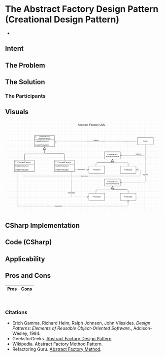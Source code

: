 # The Abstract Factory Design Pattern (Creational Design Pattern)
- 

## Intent



## The Problem


## The Solution


### The Participants


## Visuals
![Factory Pattern](assets/AbstractFactoryPattern.png)

## CSharp Implementation


## Code (CSharp)


## Applicability
 

## Pros and Cons
| Pros | Cons |
--- | ---


<br />

### Citations
- Erich Gamma, Richard Helm, Ralph Johnson, John Vlissides. *Design Patterns: Elements of Reusable Object-Oriented Software.*, Addison-Wesley, 1994.
- GeeksforGeeks. [Abstract Factory Design Pattern](https://https://www.geeksforgeeks.org/abstract-factory-pattern/). 
- Wikipedia. [Abstract Factory Method Pattern](https://en.wikipedia.org/wiki/Abstract_factory_pattern).
- Refactoring Guru. [Abstract Factory Method](https://https://refactoring.guru/design-patterns/abstract-factory).